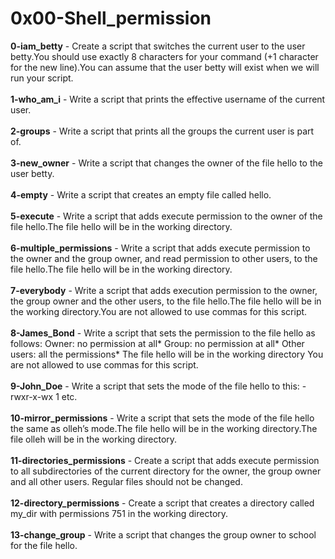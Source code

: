 # 0x00-Shell_permission<br/>
**0-iam_betty** - Create a script that switches the current user to the user betty.You should use exactly 8 characters for your command (+1 character for the new line).You can assume that the user betty will exist when we will run your script.<br/><br/>
**1-who_am_i** - Write a script that prints the effective username of the current user. <br/><br/>
**2-groups** - Write a script that prints all the groups the current user is part of.<br/><br/>
**3-new_owner** - Write a script that changes the owner of the file hello to the user betty.<br/><br/>
**4-empty** - Write a script that creates an empty file called hello.<br/><br/>
**5-execute** - Write a script that adds execute permission to the owner of the file hello.The file hello will be in the working directory.<br/><br/>
**6-multiple_permissions** - Write a script that adds execute permission to the owner and the group owner, and read permission to other users, to the file hello.The file hello will be in the working directory.<br/><br/>
**7-everybody** - Write a script that adds execution permission to the owner, the group owner and the other users, to the file hello.The file hello will be in the working directory.You are not allowed to use commas for this script.<br/><br/>
**8-James_Bond** - Write a script that sets the permission to the file hello as follows: Owner: no permission at all* Group: no permission at all* Other users: all the permissions* The file hello will be in the working directory You are not allowed to use commas for this script.<br/><br/>
**9-John_Doe** - Write a script that sets the mode of the file hello to this: -rwxr-x-wx 1 etc.<br/></br>
**10-mirror_permissions** - Write a script that sets the mode of the file hello the same as olleh’s mode.The file hello will be in the working directory.The file olleh will be in the working directory.<br/><br/>
**11-directories_permissions** - Create a script that adds execute permission to all subdirectories of the current directory for the owner, the group owner and all other users. Regular files should not be changed.<br/><br/>
**12-directory_permissions** - Create a script that creates a directory called my_dir with permissions 751 in the working directory.<br/><br/>
**13-change_group** - Write a script that changes the group owner to school for the file hello.<br/><br/>
